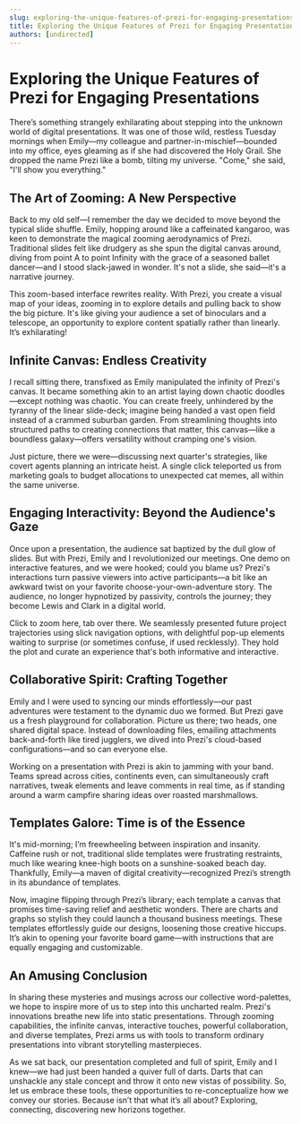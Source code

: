 ```yaml
---
slug: exploring-the-unique-features-of-prezi-for-engaging-presentations
title: Exploring the Unique Features of Prezi for Engaging Presentations
authors: [undirected]
---
```



# Exploring the Unique Features of Prezi for Engaging Presentations

There’s something strangely exhilarating about stepping into the unknown world of digital presentations. It was one of those wild, restless Tuesday mornings when Emily—my colleague and partner-in-mischief—bounded into my office, eyes gleaming as if she had discovered the Holy Grail. She dropped the name Prezi like a bomb, tilting my universe. "Come," she said, "I'll show you everything."

## The Art of Zooming: A New Perspective

Back to my old self—I remember the day we decided to move beyond the typical slide shuffle. Emily, hopping around like a caffeinated kangaroo, was keen to demonstrate the magical zooming aerodynamics of Prezi. Traditional slides felt like drudgery as she spun the digital canvas around, diving from point A to point Infinity with the grace of a seasoned ballet dancer—and I stood slack-jawed in wonder. It's not a slide, she said—it's a narrative journey.

This zoom-based interface rewrites reality. With Prezi, you create a visual map of your ideas, zooming in to explore details and pulling back to show the big picture. It's like giving your audience a set of binoculars and a telescope, an opportunity to explore content spatially rather than linearly. It’s exhilarating!

## Infinite Canvas: Endless Creativity

I recall sitting there, transfixed as Emily manipulated the infinity of Prezi's canvas. It became something akin to an artist laying down chaotic doodles—except nothing was chaotic. You can create freely, unhindered by the tyranny of the linear slide-deck; imagine being handed a vast open field instead of a crammed suburban garden. From streamlining thoughts into structured paths to creating connections that matter, this canvas—like a boundless galaxy—offers versatility without cramping one's vision.

Just picture, there we were—discussing next quarter's strategies, like covert agents planning an intricate heist. A single click teleported us from marketing goals to budget allocations to unexpected cat memes, all within the same universe.

## Engaging Interactivity: Beyond the Audience's Gaze

Once upon a presentation, the audience sat baptized by the dull glow of slides. But with Prezi, Emily and I revolutionized our meetings. One demo on interactive features, and we were hooked; could you blame us? Prezi's interactions turn passive viewers into active participants—a bit like an awkward twist on your favorite choose-your-own-adventure story. The audience, no longer hypnotized by passivity, controls the journey; they become Lewis and Clark in a digital world.

Click to zoom here, tab over there. We seamlessly presented future project trajectories using slick navigation options, with delightful pop-up elements waiting to surprise (or sometimes confuse, if used recklessly). They hold the plot and curate an experience that's both informative and interactive.

## Collaborative Spirit: Crafting Together

Emily and I were used to syncing our minds effortlessly—our past adventures were testament to the dynamic duo we formed. But Prezi gave us a fresh playground for collaboration. Picture us there; two heads, one shared digital space. Instead of downloading files, emailing attachments back-and-forth like tired jugglers, we dived into Prezi's cloud-based configurations—and so can everyone else.

Working on a presentation with Prezi is akin to jamming with your band. Teams spread across cities, continents even, can simultaneously craft narratives, tweak elements and leave comments in real time, as if standing around a warm campfire sharing ideas over roasted marshmallows.

## Templates Galore: Time is of the Essence

It's mid-morning; I’m freewheeling between inspiration and insanity. Caffeine rush or not, traditional slide templates were frustrating restraints, much like wearing knee-high boots on a sunshine-soaked beach day. Thankfully, Emily—a maven of digital creativity—recognized Prezi’s strength in its abundance of templates.

Now, imagine flipping through Prezi’s library; each template a canvas that promises time-saving relief and aesthetic wonders. There are charts and graphs so stylish they could launch a thousand business meetings. These templates effortlessly guide our designs, loosening those creative hiccups. It’s akin to opening your favorite board game—with instructions that are equally engaging and customizable.

## An Amusing Conclusion

In sharing these mysteries and musings across our collective word-palettes, we hope to inspire more of us to step into this uncharted realm. Prezi's innovations breathe new life into static presentations. Through zooming capabilities, the infinite canvas, interactive touches, powerful collaboration, and diverse templates, Prezi arms us with tools to transform ordinary presentations into vibrant storytelling masterpieces.

As we sat back, our presentation completed and full of spirit, Emily and I knew—we had just been handed a quiver full of darts. Darts that can unshackle any stale concept and throw it onto new vistas of possibility. So, let us embrace these tools, these opportunities to re-conceptualize how we convey our stories. Because isn’t that what it’s all about? Exploring, connecting, discovering new horizons together.